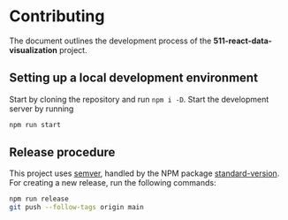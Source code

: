 # Contributing

The document outlines the development process of the
**511-react-data-visualization** project.

## Setting up a local development environment

Start by cloning the repository and run `npm i -D`. Start the development server
by running

```sh
npm run start
```

## Release procedure

This project uses [semver](https://semver.org/), handled by the NPM package
[standard-version](https://www.npmjs.com/package/standard-version). For creating
a new release, run the following commands:

```sh
npm run release
git push --follow-tags origin main
```
